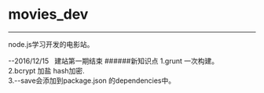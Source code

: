 # movies_dev
----

node.js学习开发的电影站。






--2016/12/15   建站第一期结束
######新知识点
  1.grunt 一次构建。<br>
  2.bcrypt 加盐 hash加密.<br>
  3.--save会添加到package.json 的dependencies中。<br>
   
     
